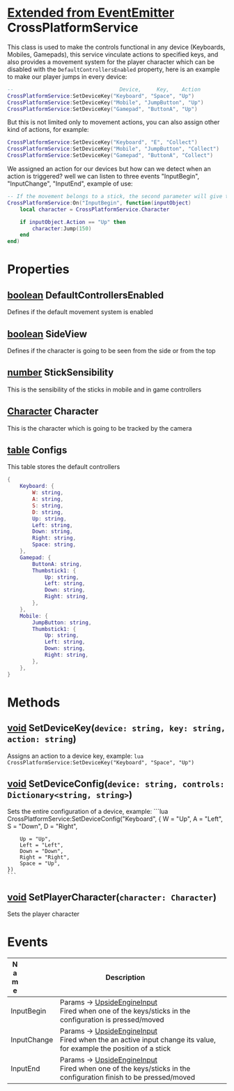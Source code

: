 # [Extended from EventEmitter](EventEmitter.md) CrossPlatformService 
This class is used to make the controls functional in any device (Keyboards, Mobiles, Gamepads), this service vinculate actions 
 to specified keys, and also provides a movement system for the player character which can be disabled with the `DefaultControllersEnabled`
 property, here is an example to make our player jumps in every device:
```lua
--  								Device,	    Key, 	Action
CrossPlatformService:SetDeviceKey("Keyboard", "Space", "Up")
CrossPlatformService:SetDeviceKey("Mobile", "JumpButton", "Up")
CrossPlatformService:SetDeviceKey("Gamepad", "ButtonA", "Up")
```


But this is not limited only to movement actions, you can also assign other kind of actions, for example:


```lua
CrossPlatformService:SetDeviceKey("Keyboard", "E", "Collect")
CrossPlatformService:SetDeviceKey("Mobile", "JumpButton", "Collect")
CrossPlatformService:SetDeviceKey("Gamepad", "ButtonA", "Collect")
```


We assigned an action for our devices but how can we detect when an action is triggered? well we can listen to three events
"InputBegin", "InputChange", "InputEnd", example of use:


```lua
-- If the movement belongs to a stick, the second parameter will give the current position of the stick
CrossPlatformService:On("InputBegin", function(inputObject)
	local character = CrossPlatformService.Character

	if inputObject.Action == "Up" then
		character:Jump(150)
	end
end)
```

	 
# Properties

## [boolean](boolean.md) DefaultControllersEnabled
Defines if the default movement system is enabled
  
## [boolean](boolean.md) SideView
Defines if the character is going to be seen from the side or from the top
  
## [number](number.md) StickSensibility
This is the sensibility of the sticks in mobile and in game controllers
  
## [Character](Character.md) Character
This is the character which is going to be tracked by the camera
  
## [table](table.md) Configs 
This table stores the default controllers
	 
```lua
{
 	Keyboard: {
 		W: string,
		A: string,
		S: string,
		D: string,
		Up: string,
		Left: string,
		Down: string,
		Right: string,
		Space: string,
	},
	Gamepad: {
 		ButtonA: string,
		Thumbstick1: {
 			Up: string,
			Left: string,
			Down: string,
			Right: string,
		},
	},
	Mobile: {
 		JumpButton: string,
		Thumbstick1: {
 			Up: string,
			Left: string,
			Down: string,
			Right: string,
		},
	},
}
```


# Methods

## [void](https://create.roblox.com/docs/scripting/luau/nil) SetDeviceKey(`device: string, key: string, action: string`) 
 Assigns an action to a device key, example:
	```lua
	CrossPlatformService:SetDeviceKey("Keyboard", "Space", "Up")
	```
	
## [void](https://create.roblox.com/docs/scripting/luau/nil) SetDeviceConfig(`device: string, controls: Dictionary<string, string>`) 
 Sets the entire configuration of a device, example:
	```lua
	CrossPlatformService:SetDeviceConfig("Keyboard", {
		W = "Up",
		A = "Left",
		S = "Down",
		D = "Right",

		Up = "Up",
		Left = "Left",
		Down = "Down",
		Right = "Right",
		Space = "Up",
	})
	```
	
## [void](https://create.roblox.com/docs/scripting/luau/nil) SetPlayerCharacter(`character: Character`) 
 Sets the player character
	

# Events
|<div style="width:20%; max-size: 20%">Name</div>|<div style="width:80%; max-size: 80%">Description</div>|
|---|---|
|InputBegin|Params -> [UpsideEngineInput](/documentation/datatypes/UpsideEngineInput.html) <br>  Fired when one of the keys/sticks in the configuration is pressed/moved<br>  |
|InputChange|Params -> [UpsideEngineInput](/documentation/datatypes/UpsideEngineInput.html) <br>  Fired when the an active input change its value, for example the position of a stick<br>  |
|InputEnd|Params -> [UpsideEngineInput](/documentation/datatypes/UpsideEngineInput.html) <br>  Fired when one of the keys/sticks in the configuration finish to be pressed/moved<br>|



